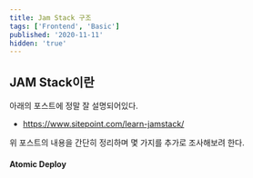 ```yaml
---
title: Jam Stack 구조
tags: ['Frontend', 'Basic']
published: '2020-11-11'
hidden: 'true'
---
```


## JAM Stack이란
아래의 포스트에 정말 잘 설명되어있다. 
+ https://www.sitepoint.com/learn-jamstack/

위 포스트의 내용을 간단히 정리하며 몇 가지를 추가로 조사해보려 한다.



#### Atomic Deploy